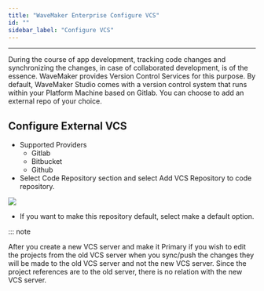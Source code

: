 ```yaml
---
title: "WaveMaker Enterprise Configure VCS"
id: ""
sidebar_label: "Configure VCS"
---
```

---

During the course of app development, tracking code changes and synchronizing the changes, in case of collaborated development, is of the essence. WaveMaker provides Version Control Services for this purpose. By default, WaveMaker Studio comes with a version control system that runs within your Platform Machine based on Gitlab. You can choose to add an external repo of your choice.

## Configure External VCS

- Supported Providers
    - Gitlab
    - Bitbucket
    - Github
- Select Code Repository section and select Add VCS Repository to code repository.

[![](/learn/assets/wme-setup/configuring-wme/adding-vcs-repo.png)](/learn/assets/wme-setup//configuring-wme/adding-vcs-repo.png)
    
- If you want to make this repository default, select make a default option.

::: note

After you create a new VCS server and make it Primary if you wish to edit the projects from the old VCS server when you sync/push the changes they will be made to the old VCS server and not the new VCS server. Since the project references are to the old server, there is no relation with the new VCS server.
